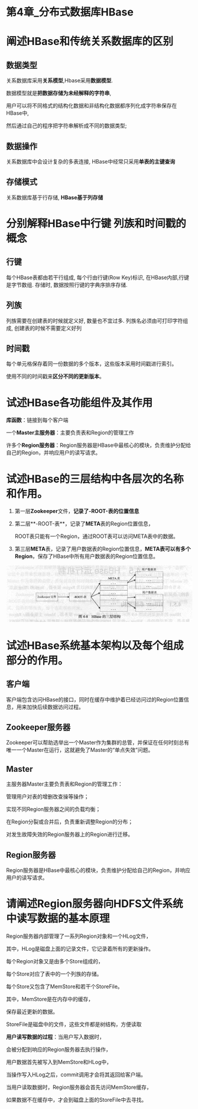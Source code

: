 # 第4章_分布式数据库HBase

# 阐述HBase和传统关系数据库的区别

## 数据类型

关系数据库采用**关系模型**,Hbase采用**数据模型**. 

数据模型就是**把数据存储为未经解释的字符串**,

用户可以将不同格式的结构化数据和非结构化数据都序列化成字符串保存在HBase中,

然后通过自己的程序把字符串解析成不同的数据类型;

## 数据操作

关系数据库中会设计复杂的多表连接, HBase中经常只采用**单表的主键查询**

## 存储模式

关系数据库基于行存储, **HBase基于列存储**



# 分别解释HBase中行键 列族和时间戳的概念

## 行键

每个HBase表都由若干行组成, 每个行由行键(Row Key)标识, 在HBase内部,行键是字节数组. 存储时, 数据按照行键的字典序排序存储.

## 列族

列族需要在创建表的时候就定义好, 数量也不宜过多. 列族名必须由可打印字符组成, 创建表的时候不需要定义好列

## 时间戳

每个单元格保存着同一份数据的多个版本，这些版本采用时间戳进行索引。

使用不同的时间戳来**区分不同的更新版本**。



# 试述HBase各功能组件及其作用

**库函数**：链接到每个客户端

一个**Master主服务器**：主要负责表和Region的管理工作

许多个**Region服务器**：Region服务器是HBase中最核心的模块，负责维护分配给自己的Region，并响应用户的读写请求。



# 试述HBase的三层结构中各层次的名称和作用。

1. 第一层**Zookeeper**文件，**记录了-ROOT-表的位置信息**

2. 第二层**-ROOT-表**，记录了**META**表的Region位置信息，

   ROOT表只能有一个Region，通过ROOT表可以访问META表中的数据。

3. 第三层**META**表，记录了用户数据表的Region位置信息，**META表可以有多个Region**，保存了HBase中所有用户数据表的Region位置信息。

![img_1.png](img_1.png)



# 试述HBase系统基本架构以及每个组成部分的作用。

## 客户端

客户端包含访问HBase的接口，同时在缓存中维护着已经访问过的Region位置信息，用来加快后续数据访问过程。

## Zookeeper服务器

Zookeeper可以帮助选举出一个Master作为集群的总管，并保证在任何时刻总有唯一一个Master在运行，这就避免了Master的“单点失效”问题。

## Master

主服务器Master主要负责表和Region的管理工作：

管理用户对表的增删改查操等操作；

实现不同Region服务器之间的负载均衡；

在Region分裂或合并后，负责重新调整Region的分布；

对发生故障失效的Region服务器上的Region进行迁移。

## Region服务器

Region服务器是HBase中最核心的模块，负责维护分配给自己的Region，并响应用户的读写请求。



# 请阐述Region服务器向HDFS文件系统中读写数据的基本原理

Region服务器内部管理了一系列Region对象和一个HLog文件，

其中，HLog是磁盘上面的记录文件，它记录着所有的更新操作。

每个Region对象又是由多个Store组成的，

每个Store对应了表中的一个列族的存储。

每个Store又包含了MemStore和若干个StoreFile。

其中，MemStore是在内存中的缓存，

保存最近更新的数据。

StoreFile是磁盘中的文件，这些文件都是树结构，方便读取

**用户读写数据的过程**：当用户写入数据时，

会被分配到响应的Region服务器去执行操作，

用户数据首先被写入到MemStore和HLog中，

当操作写入HLog之后，commit调用才会将其返回给客户端。

当用户读取数据时，Region服务器会首先访问MemStore缓存，

如果数据不在缓存中，才会到磁盘上面的StoreFile中去寻找。

